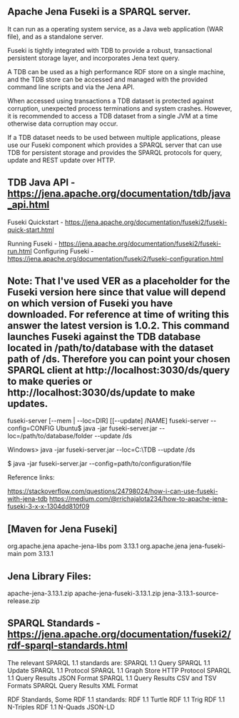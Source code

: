 ## Apache Jena Fuseki is a SPARQL server.

It can run as a operating system service, as a Java web application (WAR file), and as a standalone server.

Fuseki is tightly integrated with TDB to provide a robust, transactional persistent storage layer, and incorporates Jena text query.

A TDB can be used as a high performance RDF store on a single machine, and the TDB store can be accessed and managed with the provided command line scripts and via the Jena API.

When accessed using transactions a TDB dataset is protected against corruption, unexpected process terminations and system crashes. However, it is recommended to access a TDB dataset from a single JVM at a time otherwise data corruption may occur.

If a TDB dataset needs to be used between multiple applications, please use our Fuseki component which provides a SPARQL server that can use TDB for persistent storage and provides the SPARQL protocols for query, update and REST update over HTTP.



## TDB Java API - https://jena.apache.org/documentation/tdb/java_api.html

Fuseki Quickstart - https://jena.apache.org/documentation/fuseki2/fuseki-quick-start.html

Running Fuseki - https://jena.apache.org/documentation/fuseki2/fuseki-run.html
Configuring Fuseki - https://jena.apache.org/documentation/fuseki2/fuseki-configuration.html


## Note: That I've used VER as a placeholder for the Fuseki version here since that value will depend on which version of Fuseki you have downloaded. For reference at time of writing this answer the latest version is 1.0.2. This command launches Fuseki against the TDB database located in /path/to/database with the dataset path of /ds. Therefore you can point your chosen SPARQL client at http://localhost:3030/ds/query to make queries or http://localhost:3030/ds/update to make updates.

fuseki-server [--mem | --loc=DIR] [[--update] /NAME]
fuseki-server --config=CONFIG
Ubuntu$ java -jar fuseki-server.jar --loc=/path/to/database/folder --update /ds

Windows> java -jar fuseki-server.jar --loc=C:\TDB --update /ds

$ java -jar fuseki-server.jar --config=path/to/configuration/file

Reference links:

https://stackoverflow.com/questions/24798024/how-i-can-use-fuseki-with-jena-tdb
https://medium.com/@rrichajalota234/how-to-apache-jena-fuseki-3-x-x-1304dd810f09



## [Maven for Jena Fuseki]

<!-- http://jena.apache.org/download/index.cgi -->
 <dependency>
 <groupId>org.apache.jena</groupId>
 <artifactId>apache-jena-libs</artifactId>
 <type>pom</type>
 <version>3.13.1</version>
 </dependency>
 <dependency>
 <groupId>org.apache.jena</groupId>
 <artifactId>jena-fuseki-main</artifactId>
 <type>pom</type>
 <version>3.13.1</version>
 </dependency>

## Jena Library Files:

apache-jena-3.13.1.zip
apache-jena-fuseki-3.13.1.zip
jena-3.13.1-source-release.zip


## SPARQL Standards - https://jena.apache.org/documentation/fuseki2/rdf-sparql-standards.html

The relevant SPARQL 1.1 standards are:
SPARQL 1.1 Query
SPARQL 1.1 Update
SPARQL 1.1 Protocol
SPARQL 1.1 Graph Store HTTP Protocol
SPARQL 1.1 Query Results JSON Format
SPARQL 1.1 Query Results CSV and TSV Formats
SPARQL Query Results XML Format

RDF Standards, Some RDF 1.1 standards:
RDF 1.1 Turtle
RDF 1.1 Trig
RDF 1.1 N-Triples
RDF 1.1 N-Quads
JSON-LD
